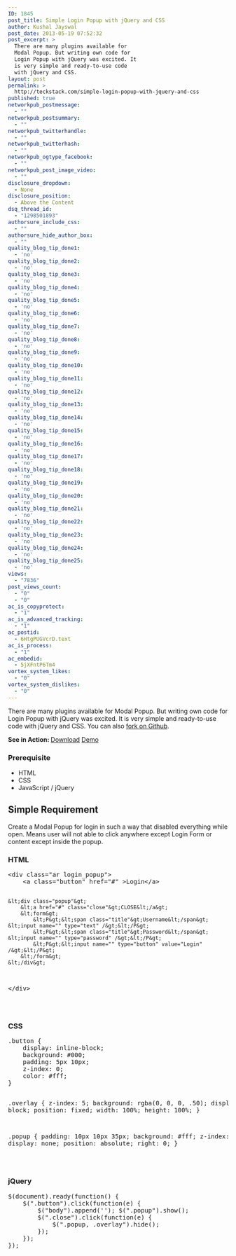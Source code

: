 ```yaml
---
ID: 1845
post_title: Simple Login Popup with jQuery and CSS
author: Kushal Jayswal
post_date: 2013-05-19 07:52:32
post_excerpt: >
  There are many plugins available for
  Modal Popup. But writing own code for
  Login Popup with jQuery was excited. It
  is very simple and ready-to-use code
  with jQuery and CSS.
layout: post
permalink: >
  http://teckstack.com/simple-login-popup-with-jquery-and-css
published: true
networkpub_postmessage:
  - ""
networkpub_postsummary:
  - ""
networkpub_twitterhandle:
  - ""
networkpub_twitterhash:
  - ""
networkpub_ogtype_facebook:
  - ""
networkpub_post_image_video:
  - ""
disclosure_dropdown:
  - None
disclosure_position:
  - Above the Content
dsq_thread_id:
  - "1298501893"
authorsure_include_css:
  - ""
authorsure_hide_author_box:
  - ""
quality_blog_tip_done1:
  - 'no'
quality_blog_tip_done2:
  - 'no'
quality_blog_tip_done3:
  - 'no'
quality_blog_tip_done4:
  - 'no'
quality_blog_tip_done5:
  - 'no'
quality_blog_tip_done6:
  - 'no'
quality_blog_tip_done7:
  - 'no'
quality_blog_tip_done8:
  - 'no'
quality_blog_tip_done9:
  - 'no'
quality_blog_tip_done10:
  - 'no'
quality_blog_tip_done11:
  - 'no'
quality_blog_tip_done12:
  - 'no'
quality_blog_tip_done13:
  - 'no'
quality_blog_tip_done14:
  - 'no'
quality_blog_tip_done15:
  - 'no'
quality_blog_tip_done16:
  - 'no'
quality_blog_tip_done17:
  - 'no'
quality_blog_tip_done18:
  - 'no'
quality_blog_tip_done19:
  - 'no'
quality_blog_tip_done20:
  - 'no'
quality_blog_tip_done21:
  - 'no'
quality_blog_tip_done22:
  - 'no'
quality_blog_tip_done23:
  - 'no'
quality_blog_tip_done24:
  - 'no'
quality_blog_tip_done25:
  - 'no'
views:
  - "7836"
post_views_count:
  - "0"
  - "0"
ac_is_copyprotect:
  - "1"
ac_is_advanced_tracking:
  - "1"
ac_postid:
  - 6HtgPUGVcrD.text
ac_is_process:
  - "1"
ac_embedid:
  - 5jXFntP6Tm4
vortex_system_likes:
  - "0"
vortex_system_dislikes:
  - "0"
---
```

There are many plugins available for Modal Popup. But writing own code for Login Popup with jQuery was excited. It is very simple and ready-to-use code with jQuery and CSS. You can also <a title="Fork on Github" href="http://kutec.github.io/ku-login-popup/" target="_blank">fork on Github</a>.

<strong>See in Action: </strong><a class="btn btn-success" title="Download Source" href="https://github.com/kutec/ku-login-popup/zipball/master" target="_blank">Download</a> <a class="btn btn-primary" title="View Demo" href="http://demo.teckstack.com/login-popup/" target="_blank">Demo</a>
<h3>Prerequisite</h3>
<ul>
	<li>HTML</li>
	<li>CSS</li>
	<li>JavaScript / jQuery</li>
</ul>
<h2>Simple Requirement</h2>
Create a Modal Popup for login in such a way that disabled everything while open. Means user will not able to click anywhere except Login Form or content except inside the popup.
<h3>HTML</h3>
<pre class="lang:default decode:true " title="HTML">&lt;div class="ar login_popup"&gt;
    &lt;a class="button" href="#" &gt;Login&lt;/a&gt;        
 
    &lt;div class="popup"&gt;
        &lt;a href="#" class="close"&gt;CLOSE&lt;/a&gt;
        &lt;form&gt;
            &lt;P&gt;&lt;span class="title"&gt;Username&lt;/span&gt; &lt;input name="" type="text" /&gt;&lt;/P&gt;
            &lt;P&gt;&lt;span class="title"&gt;Password&lt;/span&gt; &lt;input name="" type="password" /&gt;&lt;/P&gt;
            &lt;P&gt;&lt;input name="" type="button" value="Login" /&gt;&lt;/P&gt;
        &lt;/form&gt;
    &lt;/div&gt;
&lt;/div&gt;</pre>
&nbsp;
<h3>CSS</h3>
<pre class="lang:default decode:true " title="CSS">.button {
	display: inline-block;
	background: #000;
	padding: 5px 10px;
	z-index: 0;
	color: #fff;
}
 
.overlay {
	z-index: 5;
	background: rgba(0, 0, 0, .50);
	display: block;
	position: fixed;
	width: 100%;
	height: 100%;
}
 
.popup {
	padding: 10px 10px 35px;
	background: #fff;
	z-index: 999;
	display: none;
	position: absolute;
	right: 0;
}</pre>
&nbsp;
<h3>jQuery</h3>
<pre class="lang:default decode:true" title="jQuery">$(document).ready(function() {
    $(".button").click(function(e) {
        $("body").append(''); $(".popup").show(); 
        $(".close").click(function(e) { 
            $(".popup, .overlay").hide(); 
        }); 
    }); 
});</pre>